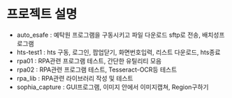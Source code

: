 # 프로젝트 설명

- auto_esafe : 예탁원 프로그램을 구동시키고 파일 다운로드 sftp로 전송, 배치성프로그램
- hts-test1 : hts 구동, 로그인, 팝업닫기, 화면번호입력, 리스트 다운로드, hts종료
- rpa01 : RPA관련 프로그램 테스트, 간단한 유틸리티 모음
- rpa02 : RPA관련 프로그램 테스트, Tesseract-OCR등 테스트
- rpa_lib : RPA관련 라이브러리 작성 및 테스트
- sophia_capture : GUI프로그램, 이미지 안에서 이미지캡쳐, Region구하기
